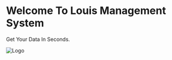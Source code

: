 
# Welcome To Louis Management System

Get Your Data In Seconds.




![Logo](https://i.postimg.cc/9F7wJrCN/louis-management-system.png)

